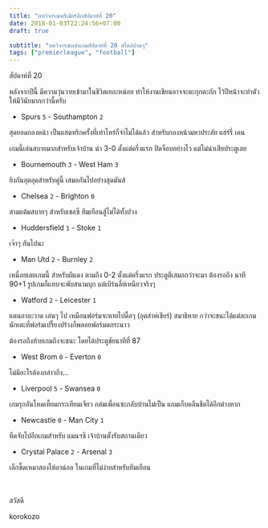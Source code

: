 ```yaml
---
title: "บทวิจารณ์พรีเมียร์ลีกสัปดาห์ที่ 20"
date: 2018-01-03T22:24:56+07:00
draft: true

subtitle: "บทวิจารณ์หลังเกมสัปดาห์ที่ 20 สไตล์บ้านๆ"
tags: ["premierleague", "football"]
---
```


สัปดาห์ที่ 20

หลังจากปีนี้ มีความวุ่นวายเข้ามาในชีวิตเยอะหน่อย ทำให้งานเขียนอาจจะตะกุกตะกัก ไว้ปีหน้าจะทำตัวให้มีวินัยมากกว่านี้ครับ

+ Spurs `5` - Southampton `2`

สุดยอดกองหน้า เป็นแฮตทริกครั้งที่เท่าไหร่ก็จำไม่ได้แล้ว สำหรับกองหน้ามหาประลัย แฮร์รี่ เคน

เกมนี้เล่นสบายมากสำหรับเจ้าบ้าน นำ 3-0 ตั้งแต่ครึ่งแรก ปิดจ็อบอย่างไว แต่ไม่น่าเสียประตูเลย

+ Bournemouth `3` - West Ham  `3`

ยิงกันอุตลุดสำหรับคู่นี้ เสมอกันไปอย่างสุดมันส์

+ Chelsea `2` - Brighton `0`

สามแต้มสบายๆ สำหรับเชลซี ทีมเยือนสู้ไม่ได้ทั้งปวง

+ Huddersfield `1` - Stoke `1`

เจ๊าๆ กันไปนะ

+ Man Utd `2` - Burnley `2`

เหนื่อยเลยเกมนี้ สำหรับผีแดง ตามถึง 0-2 ตั้งแต่ครึ่งแรก ประตูตีเสมอกว่าจะมา ต้องรอถึง นาที 90+1 รูปเกมก็แทบจะพับสนามบุก แต่เบิร์นลี่ย์เหนียวจริงๆ

+ Watford `2` - Leicester `1`

แตนอาละวาด เล่นๆ ไป เหมือนฟอร์มจะหายไปดื้อๆ (อุตส่าห์เชียร์) สมาธิหาย กว่าจะชนะได้แต่ละเกม นักเตะที่ฟอร์มเปรี้ยงปร้างก็พลอยฟอร์มตกระนาว

ต้องรอถึงท้ายเกมถึงจะชนะ โดยได้ประตูชัยนาทีที่ 87

+ West Brom `0` - Everton `0`

ไม่มีอะไรต้องกล่าวถึง...

+ Liverpool `5` - Swansea `0`

เกมรุกอันโหดเหี้ยมกระเทียมเจียว ถล่มเพื่อนซะกลับบ้านไม่เป็น แถมเก็บคลีนชีตได้อีกต่างหาก

+ Newcastle `0` - Man City `1`

หืดจับไปอีกเกมสำหรับ แมนฯซิ เจ้าบ้านตั้งรับสถานเดียว

+ Crystal Palace `2` - Arsenal `3`

เล็กซี๊ดเหมาสองให้อาน่อล ในเกมที่ไม่ง่ายสำหรับทีมเยือน

<br><br>
สวัสดี

korokozo
